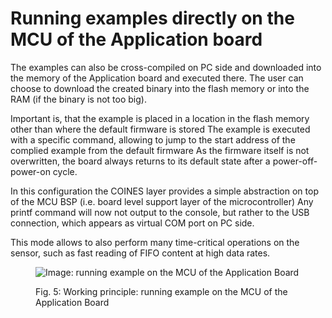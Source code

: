 # Running examples directly on the MCU of the Application board

The examples can also be cross-compiled on PC side and downloaded into the memory of the Application board and executed there.
The user can choose to download the created binary into the flash memory or into the RAM (if the binary is not too big).

Important is, that the example is placed in a location in the flash memory other than where the default firmware is stored
The example is executed with a specific command, allowing to jump to the start address of the complied example from the default firmware
As the firmware itself is not overwritten, the board always returns to its default state after a power-off-power-on cycle.

In this configuration the COINES layer provides a simple abstraction on top of the MCU BSP (i.e. board level support layer of the microcontroller)
Any printf command will now not output to the console, but rather to the USB connection, which appears as virtual COM port on PC side.

This mode allows to also perform many time-critical operations on the sensor, such as fast reading of FIFO content at high data rates.




<figure markdown>

  ![Image: running example on the MCU of the Application Board](working_princpile_run_on_mcu.drawio)
  <figcaption>Fig. 5: Working principle: running example on the MCU of the Application Board</figcaption>
</figure>